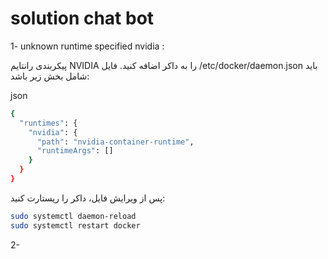 # solution chat bot

1- unknown runtime specified nvidia :

پیکربندی رانتایم NVIDIA را به داکر اضافه کنید. فایل /etc/docker/daemon.json باید شامل بخش زیر باشد:

json
```bash
{
  "runtimes": {
    "nvidia": {
      "path": "nvidia-container-runtime",
      "runtimeArgs": []
    }
  }
}
```

پس از ویرایش فایل، داکر را ریستارت کنید:

```bash
sudo systemctl daemon-reload
sudo systemctl restart docker
```


2-
